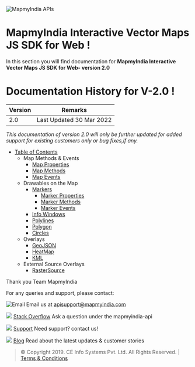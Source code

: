 ![MapmyIndia APIs](https://about.mappls.com/images/mappls-b-logo.svg)

# MapmyIndia Interactive Vector Maps JS SDK for Web !

In this section you will find documentation for **MapmyIndia Interactive Vector Maps JS SDK for Web- version 2.0**


# Documentation History for V-2.0 !

| Version | Remarks |
|--|--|
| 2.0 |Last Updated 30 Mar 2022  |


_This documentation of version 2.0 will only be further updated for added support for existing customers only or bug fixes,if any._

- [Table of Contents]()
    - Map Methods & Events
        - [Map Properties](https://github.com/mappls-api/mapmyindia-vector-maps-js-web-SDK/blob/master/docs/V2.0/mapProperties.md)
        - [Map Methods](https://github.com/mappls-api/mapmyindia-vector-maps-js-web-SDK/blob/master/docs/V2.0/mapMethods.md)
        - [Map Events](https://github.com/mappls-api/mapmyindia-vector-maps-js-web-SDK/blob/master/docs/V2.0/mapEvents.md)        
    - Drawables on the Map
        - [Markers](https://github.com/mappls-api/mapmyindia-vector-maps-js-web-SDK/blob/master/docs/V2.0/markers.md)
            - [Marker Properties](https://github.com/mappls-api/mapmyindia-vector-maps-js-web-SDK/blob/master/docs/V2.0/markerProperties.md)
            - [Marker Methods](https://github.com/mappls-api/mapmyindia-vector-maps-js-web-SDK/blob/master/docs/V2.0/markerMethods.md)
            - [Marker Events](https://github.com/mappls-api/mapmyindia-vector-maps-js-web-SDK/blob/master/docs/V2.0/markerEvents.md)
        - [Info Windows](https://github.com/mappls-api/mapmyindia-vector-maps-js-web-SDK/blob/master/docs/V2.0/infoWindows.md)        
        - [Polylines](https://github.com/mappls-api/mapmyindia-vector-maps-js-web-SDK/blob/master/docs/V2.0/polyline.md)
        - [Polygon](https://github.com/mappls-api/mapmyindia-vector-maps-js-web-SDK/blob/master/docs/V2.0/polygon.md)
        - [Circles](https://github.com/mappls-api/mapmyindia-vector-maps-js-web-SDK/blob/master/docs/V2.0/circle.md)
    - Overlays
        - [GeoJSON](https://github.com/mappls-api/mapmyindia-vector-maps-js-web-SDK/blob/master/docs/V2.0/geoJson.md)
        - [HeatMap](https://github.com/mappls-api/mapmyindia-vector-maps-js-web-SDK/blob/master/docs/V2.0/heatMap.md)
        - [KML](https://github.com/mappls-api/mapmyindia-vector-maps-js-web-SDK/blob/master/docs/V2.0/kml.md)
    - External Source Overlays
        - [RasterSource](https://github.com/mappls-api/mapmyindia-vector-maps-js-web-SDK/blob/master/docs/V2.0/RasterSource.md)


Thank you
Team MapmyIndia

For any queries and support, please contact: 

![Email](https://www.google.com/a/cpanel/mapmyindia.co.in/images/logo.gif?service=google_gsuite) 
Email us at [apisupport@mapmyindia.com](mailto:apisupport@mapmyindia.com)

![](https://www.mapmyindia.com/api/img/icons/stack-overflow.png)
[Stack Overflow](https://stackoverflow.com/questions/tagged/mapmyindia-api)
Ask a question under the mapmyindia-api

![](https://www.mapmyindia.com/api/img/icons/support.png)
[Support](https://www.mapmyindia.com/api/index.php#f_cont)
Need support? contact us!

![](https://www.mapmyindia.com/api/img/icons/blog.png)
[Blog](http://www.mapmyindia.com/blog/)
Read about the latest updates & customer stories


> © Copyright 2019. CE Info Systems Pvt. Ltd. All Rights Reserved. | [Terms & Conditions](http://www.mapmyindia.com/api/terms-&-conditions)

